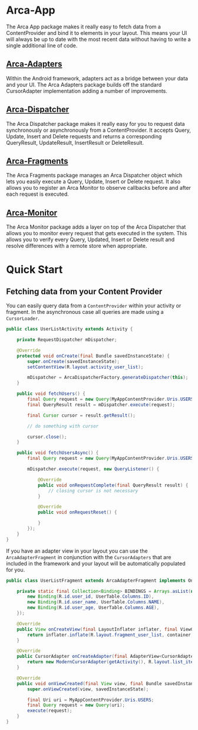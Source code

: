 # Arca-App

The Arca App package makes it really easy to fetch data from a ContentProvider and bind it to elements in your layout. This means your UI will always be up to date with the most recent data without having to write a single additional line of code.

## [Arca-Adapters](arca-adapters)
Within the Android framework, adapters act as a bridge between your data and your UI. The Arca Adapters package builds off the standard CursorAdapter implementation adding a number of improvements.

## [Arca-Dispatcher](arca-dispatcher)
The Arca Dispatcher package makes it really easy for you to request data synchronously or asynchronously from a ContentProvider. It accepts Query, Update, Insert and Delete requests and returns a corresponding QueryResult, UpdateResult, InsertResult or DeleteResult.

## [Arca-Fragments](arca-fragments)
The Arca Fragments package manages an Arca Dispatcher object which lets you easily execute a Query, Update, Insert or Delete request. It also allows you to register an Arca Monitor to observe callbacks before and after each request is executed.

## [Arca-Monitor](arca-monitor)
The Arca Monitor package adds a layer on top of the Arca Dispatcher that allows you to monitor every request that gets executed in the system. This allows you to verify every Query, Updated, Insert or Delete result and resolve differences with a remote store when appropriate.

# Quick Start

## Fetching data from your Content Provider

You can easily query data from a `ContentProvider` within your activity or fragment. In the asynchronous case all queries are made using a `CursorLoader`.

```java
public class UserListActivity extends Activity {

	private RequestDispatcher mDispatcher;

	@Override
	protected void onCreate(final Bundle savedInstanceState) {
		super.onCreate(savedInstanceState);
		setContentView(R.layout.activity_user_list);

		mDispatcher = ArcaDispatcherFactory.generateDispatcher(this);
	}

	public void fetchUsers() {
		final Query request = new Query(MyAppContentProvider.Uris.USERS);
		final QueryResult result = mDispatcher.execute(request);

		final Cursor cursor = result.getResult();

		// do something with cursor

		cursor.close();
	}

	public void fetchUsersAsync() {
		final Query request = new Query(MyAppContentProvider.Uris.USERS);

		mDispatcher.execute(request, new QueryListener() {

			@Override
			public void onRequestComplete(final QueryResult result) {
				// closing cursor is not necessary
			}

			@Override
			public void onRequestReset() {

			}
		});
	}
}
```

If you have an adapter view in your layout you can use the `ArcaAdapterFragment` in conjunction with the `CursorAdapters` that are included in the framework and your layout will be automatically populated for you.

```java
public class UserListFragment extends ArcaAdapterFragment implements OnItemClickListener {

	private static final Collection<Binding> BINDINGS = Arrays.asList(new Binding[] {
		new Binding(R.id.user_id, UserTable.Columns.ID),
		new Binding(R.id.user_name, UserTable.Columns.NAME),
		new Binding(R.id.user_age, UserTable.Columns.AGE),
	});

	@Override
	public View onCreateView(final LayoutInflater inflater, final ViewGroup container, final Bundle savedInstanceState) {
		return inflater.inflate(R.layout.fragment_user_list, container, false);
	}

	@Override
	public CursorAdapter onCreateAdapter(final AdapterView<CursorAdapter> adapterView, final Bundle savedInstanceState) {
		return new ModernCursorAdapter(getActivity(), R.layout.list_item_user, BINDINGS);
	}

	@Override
	public void onViewCreated(final View view, final Bundle savedInstanceState) {
		super.onViewCreated(view, savedInstanceState);

		final Uri uri = MyAppContentProvider.Uris.USERS;
		final Query request = new Query(uri);
		execute(request);
	}
}
```
